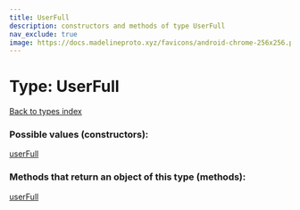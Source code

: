 ```yaml
---
title: UserFull
description: constructors and methods of type UserFull
nav_exclude: true
image: https://docs.madelineproto.xyz/favicons/android-chrome-256x256.png
---
```

# Type: UserFull
[Back to types index](index.md)



### Possible values (constructors):

[userFull](/API_docs/constructors/userFull.md)  



### Methods that return an object of this type (methods):



[userFull](/API_docs/constructors/userFull.md)  

